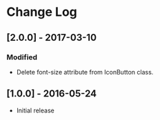 # Change Log

## [2.0.0] - 2017-03-10

### Modified
- Delete font-size attribute from IconButton class.


## [1.0.0] - 2016-05-24

* Initial release
